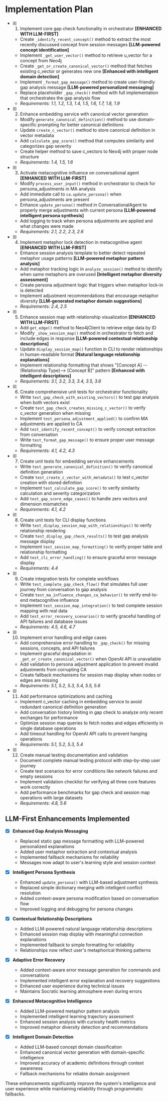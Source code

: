 # Implementation Plan

- [x] 1. Implement core gap check functionality in orchestrator **[ENHANCED WITH LLM-FIRST]**
  - Create `_identify_recent_concept()` method to extract the most recently discussed concept from session messages **[LLM-powered concept identification]**
  - Implement `_get_user_vector()` method to retrieve u_vector for a concept from Neo4j
  - Create `_get_or_create_canonical_vector()` method that fetches existing c_vector or generates new one **[Enhanced with intelligent domain detection]**
  - Implement `_format_gap_message()` method to create user-friendly gap analysis message **[LLM-powered personalized messaging]**
  - Replace placeholder `_gap_check()` method with full implementation that orchestrates the gap analysis flow
  - _Requirements: 1.1, 1.2, 1.3, 1.4, 1.5, 1.6, 1.7, 1.8, 1.9_

- [x] 2. Enhance embedding service with canonical vector generation
  - Modify `generate_canonical_definition()` method to use domain-specific prompting for better canonical definitions
  - Update `create_c_vector()` method to store canonical definition in vector metadata
  - Add `calculate_gap_score()` method that computes similarity and categorizes gap severity
  - Create helper method to save c_vectors to Neo4j with proper node structure
  - _Requirements: 1.4, 1.5, 1.6_

- [x] 3. Activate metacognitive influence on conversational agent **[ENHANCED WITH LLM-FIRST]**
  - Modify `process_user_input()` method in orchestrator to check for persona_adjustments in MA analysis
  - Add immediate call to `ca.update_persona()` when persona_adjustments are present
  - Enhance `update_persona()` method in ConversationalAgent to properly merge adjustments with current persona **[LLM-powered intelligent persona synthesis]**
  - Add logging to track when persona adjustments are applied and what changes were made
  - _Requirements: 2.1, 2.2, 2.3, 2.6_

- [x] 4. Implement metaphor lock detection in metacognitive agent **[ENHANCED WITH LLM-FIRST]**
  - Enhance session analysis template to better detect repeated metaphor usage patterns **[LLM-powered metaphor pattern analysis]**
  - Add metaphor tracking logic in `analyze_session()` method to identify when same metaphors are overused **[Intelligent metaphor diversity assessment]**
  - Create persona adjustment logic that triggers when metaphor lock-in is detected
  - Implement adjustment recommendations that encourage metaphor diversity **[LLM-generated metaphor domain suggestions]**
  - _Requirements: 2.4, 2.5_

- [x] 5. Enhance session map with relationship visualization **[ENHANCED WITH LLM-FIRST]**
  - Add `get_edge()` method to Neo4jClient to retrieve edge data by ID
  - Modify `_show_session_map()` method in orchestrator to fetch and include edges in response **[LLM-powered contextual relationship descriptions]**
  - Update `display_session_map()` function in CLI to render relationships in human-readable format **[Natural language relationship explanations]**
  - Implement relationship formatting that shows "[Concept A] --(Relationship Type)--> [Concept B]" pattern **[Enhanced with intelligent descriptions]**
  - _Requirements: 3.1, 3.2, 3.3, 3.4, 3.5, 3.6_

- [x] 6. Create comprehensive unit tests for orchestrator functionality
  - Write `test_gap_check_with_existing_vectors()` to test gap analysis when both vectors exist
  - Create `test_gap_check_creates_missing_c_vector()` to verify c_vector generation when missing
  - Implement `test_persona_adjustment_applied()` to confirm MA adjustments are applied to CA
  - Add `test_identify_recent_concept()` to verify concept extraction from conversation
  - Write `test_format_gap_message()` to ensure proper user message formatting
  - _Requirements: 4.1, 4.2, 4.3_

- [x] 7. Create unit tests for embedding service enhancements
  - Write `test_generate_canonical_definition()` to verify canonical definition generation
  - Create `test_create_c_vector_with_metadata()` to test c_vector creation with stored definition
  - Implement `test_calculate_gap_score()` to verify similarity calculation and severity categorization
  - Add `test_gap_score_edge_cases()` to handle zero vectors and dimension mismatches
  - _Requirements: 4.1, 4.2_

- [x] 8. Create unit tests for CLI display functions
  - Write `test_display_session_map_with_relationships()` to verify relationship rendering
  - Create `test_display_gap_check_results()` to test gap analysis message display
  - Implement `test_session_map_formatting()` to verify proper table and relationship formatting
  - Add `test_cli_error_handling()` to ensure graceful error message display
  - _Requirements: 4.4_

- [x] 9. Create integration tests for complete workflows
  - Write `test_complete_gap_check_flow()` that simulates full user journey from conversation to gap analysis
  - Create `test_ma_influence_changes_ca_behavior()` to verify end-to-end metacognitive influence
  - Implement `test_session_map_integration()` to test complete session mapping with real data
  - Add `test_error_recovery_scenarios()` to verify graceful handling of API failures and database issues
  - _Requirements: 4.5, 4.6, 4.7_

- [x] 10. Implement error handling and edge cases
  - Add comprehensive error handling to `_gap_check()` for missing sessions, concepts, and API failures
  - Implement graceful degradation in `_get_or_create_canonical_vector()` when OpenAI API is unavailable
  - Add validation to persona adjustment application to prevent invalid adjustments from corrupting CA
  - Create fallback mechanisms for session map display when nodes or edges are missing
  - _Requirements: 5.1, 5.2, 5.3, 5.4, 5.5, 5.6_

- [x] 11. Add performance optimizations and caching
  - Implement c_vector caching in embedding service to avoid redundant canonical definition generation
  - Add conversation history limiting in gap check to analyze only recent exchanges for performance
  - Optimize session map queries to fetch nodes and edges efficiently in single database operations
  - Add timeout handling for OpenAI API calls to prevent hanging operations
  - _Requirements: 5.1, 5.2, 5.3, 5.4_

- [x] 12. Create manual testing documentation and validation
  - Document complete manual testing protocol with step-by-step user journey
  - Create test scenarios for error conditions like network failures and empty sessions
  - Implement validation checklist for verifying all three core features work correctly
  - Add performance benchmarks for gap check and session map operations with large datasets
  - _Requirements: 4.8, 5.6_

## LLM-First Enhancements Implemented

- [x] **Enhanced Gap Analysis Messaging**
  - Replaced static gap message formatting with LLM-powered personalized explanations
  - Added user metaphor extraction and contextual analysis
  - Implemented fallback mechanisms for reliability
  - Messages now adapt to user's learning style and session context

- [x] **Intelligent Persona Synthesis**
  - Enhanced `update_persona()` with LLM-based adjustment synthesis
  - Replaced simple dictionary merging with intelligent conflict resolution
  - Added context-aware persona modification based on conversation flow
  - Improved logging and debugging for persona changes

- [x] **Contextual Relationship Descriptions**
  - Added LLM-powered natural language relationship descriptions
  - Enhanced session map display with meaningful connection explanations
  - Implemented fallback to simple formatting for reliability
  - Relationships now reflect user's metaphorical thinking patterns

- [x] **Adaptive Error Recovery**
  - Added context-aware error message generation for commands and conversations
  - Implemented intelligent error explanation and recovery suggestions
  - Enhanced user experience during technical issues
  - Maintains Socratic learning atmosphere even during errors

- [x] **Enhanced Metacognitive Intelligence**
  - Added LLM-powered metaphor pattern analysis
  - Implemented intelligent learning trajectory assessment
  - Enhanced session analysis with curiosity health metrics
  - Improved metaphor diversity detection and recommendations

- [x] **Intelligent Domain Detection**
  - Added LLM-based concept domain classification
  - Enhanced canonical vector generation with domain-specific intelligence
  - Improved accuracy of academic definitions through context awareness
  - Fallback mechanisms for reliable domain assignment

These enhancements significantly improve the system's intelligence and user experience while maintaining reliability through programmatic fallbacks.